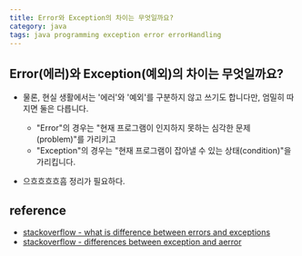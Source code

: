 ```yaml
---
title: Error와 Exception의 차이는 무엇일까요?
category: java
tags: java programming exception error errorHandling
---
```


## Error(에러)와 Exception(예외)의 차이는 무엇일까요?

- 물론, 현실 생활에서는 '에러'와 '예외'를 구분하지 않고 쓰기도 합니다만, 엄밀히 따지면 둘은 다릅니다.
  - "Error"의 경우는 "현재 프로그램이 인지하지 못하는 심각한 문제(problem)"를 가리키고 
  - "Exception"의 경우는 "현재 프로그램이 잡아낼 수 있는 상태(condition)"을 가리킵니다.


- 으흐흐흐흐흠 정리가 필요하다.

## reference

- [stackoverflow - what is difference between errors and exceptions](https://stackoverflow.com/questions/5813614/what-is-difference-between-errors-and-exceptions)
- [stackoverflow - differences between exception and aerror](https://stackoverflow.com/questions/912334/differences-between-exception-and-error)